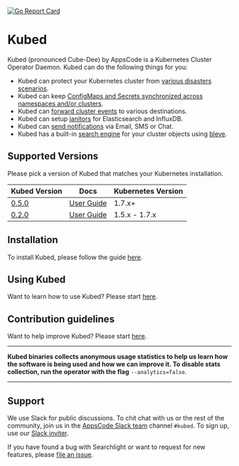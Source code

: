 [![Go Report Card](https://goreportcard.com/badge/github.com/appscode/kubed)](https://goreportcard.com/report/github.com/appscode/kubed)

# Kubed
Kubed (pronounced Cube-Dee) by AppsCode is a Kubernetes Cluster Operator Daemon. Kubed can do the following things for you:

 - Kubed can protect your Kubernetes cluster from [various disasters scenarios](https://appscode.com/products/kubed/0.5.0/guides/disaster-recovery/).
 - Kubed can keep [ConfigMaps and Secrets synchronized across namespaces and/or clusters](https://appscode.com/products/kubed/0.5.0/guides/config-syncer/).
 - Kubed can [forward cluster events](https://appscode.com/products/kubed/0.5.0/guides/cluster-events/) to various destinations.
 - Kubed can setup [janitors](https://appscode.com/products/kubed/0.5.0/guides/janitors/) for Elasticsearch and InfluxDB.
 - Kubed can [send notifications](https://appscode.com/products/kubed/0.5.0/guides/cluster-events/notifiers/) via Email, SMS or Chat.
 - Kubed has a built-in [search engine](https://appscode.com/products/kubed/0.5.0/guides/apiserver/) for your cluster objects using [bleve](https://github.com/blevesearch/bleve).


## Supported Versions
Please pick a version of Kubed that matches your Kubernetes installation.

| Kubed Version                                                 | Docs                                                            | Kubernetes Version |
|---------------------------------------------------------------|-----------------------------------------------------------------|--------------------|
| [0.5.0](https://github.com/appscode/kubed/releases/tag/0.5.0) | [User Guide](https://appscode.com/products/kubed/0.5.0/)        | 1.7.x+             |
| [0.2.0](https://github.com/appscode/kubed/releases/tag/0.2.0) | [User Guide](https://github.com/appscode/kubed/tree/0.2.0/docs) | 1.5.x - 1.7.x      |

## Installation
To install Kubed, please follow the guide [here](https://appscode.com/products/kubed/0.5.0/setup/install/).

## Using Kubed
Want to learn how to use Kubed? Please start [here](https://appscode.com/products/kubed/0.5.0/).

## Contribution guidelines
Want to help improve Kubed? Please start [here](https://appscode.com/products/kubed/0.5.0/welcome/contributing/).

---

**Kubed binaries collects anonymous usage statistics to help us learn how the software is being used and how we can improve it. To disable stats collection, run the operator with the flag** `--analytics=false`.

---

## Support
We use Slack for public discussions. To chit chat with us or the rest of the community, join us in the [AppsCode Slack team](https://appscode.slack.com/messages/C6HSHCKBL/details/) channel `#kubed`. To sign up, use our [Slack inviter](https://slack.appscode.com/).

If you have found a bug with Searchlight or want to request for new features, please [file an issue](https://github.com/appscode/kubed/issues/new).
